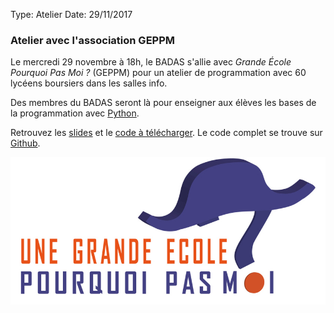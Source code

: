 Type:       Atelier
Date:       29/11/2017

### Atelier avec l'association GEPPM ###

Le mercredi 29 novembre à 18h, le BADAS s'allie avec _Grande École Pourquoi Pas Moi ?_ (GEPPM) pour un atelier de programmation avec 60 lycéens boursiers dans les salles info.

Des membres du BADAS seront là pour enseigner aux élèves les bases de la programmation avec [Python](https://python.org).

Retrouvez les [slides](https://www.badas.io/static/slides%20GEPPM.pdf) et le [code à télécharger](https://www.badas.io/static/GEPPM.zip). Le code complet se trouve sur [Github](https://github.com/BADAS-X/movielens).

<img src="/static/images/geppm_logo.png">
